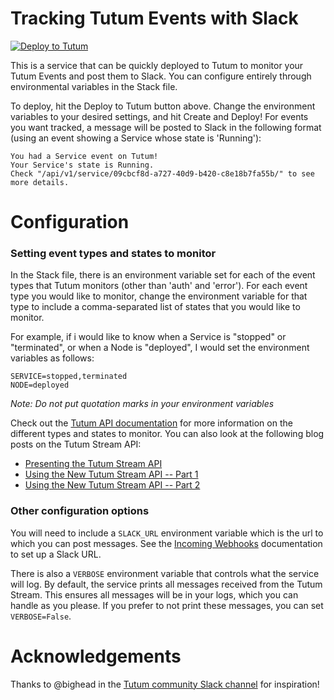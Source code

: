 # Tracking Tutum Events with Slack

[![Deploy to Tutum](https://s.tutum.co/deploy-to-tutum.svg)](https://dashboard.tutum.co/stack/deploy/)

This is a service that can be quickly deployed to Tutum to monitor your
Tutum Events and post them to Slack. You can configure entirely through
environmental variables in the Stack file.

To deploy, hit the Deploy to Tutum button above. Change the environment
variables to your desired settings, and hit Create and Deploy! For events
you want tracked, a message will be posted to Slack in the following format
(using an event showing a Service whose state is 'Running'):

    You had a Service event on Tutum!
    Your Service's state is Running.
    Check "/api/v1/service/09cbcf8d-a727-40d9-b420-c8e18b7fa55b/" to see more details.

# Configuration

### Setting event types and states to monitor

In the Stack file, there is an environment variable set for each of the event
types that Tutum monitors (other than 'auth' and 'error'). For each event type
you would like to monitor, change the environment variable for that type to
include a comma-separated list of states that you would like to monitor.

For example, if i would like to know when a Service is "stopped" or "terminated",
or when a Node is "deployed", I would set the environment variables as follows:

    SERVICE=stopped,terminated
    NODE=deployed

*Note: Do not put quotation marks in your environment variables*

Check out the [Tutum API documentation](https://docs.tutum.co/v2/api/) for more
information on the different types and states to monitor. You can also look at
the following blog posts on the Tutum Stream API:

* [Presenting the Tutum Stream API](http://blog.tutum.co/2015/04/07/presenting-tutum-stream-api/)
* [Using the New Tutum Stream API -- Part 1](http://blog.tutum.co/2015/05/06/using-the-new-tutum-stream-api-part-1/)
* [Using the New Tutum Stream API -- Part 2](http://blog.tutum.co/2015/05/12/using-the-new-tutum-stream-api-part-2-pagerduty-and-slack-notifications/)

### Other configuration options

You will need to include a `SLACK_URL` environment variable which is the url to
which you can post messages. See the [Incoming Webhooks](https://api.slack.com/incoming-webhooks)
documentation to set up a Slack URL. 

There is also a `VERBOSE` environment variable that controls what the service will
log. By default, the service prints all messages received from the Tutum Stream.
This ensures all messages will be in your logs, which you can handle as you please.
If you prefer to not print these messages, you can set `VERBOSE=False`.

# Acknowledgements

Thanks to @bighead in the [Tutum community Slack channel](https://tutum-community.slack.com/messages/)
for inspiration!
